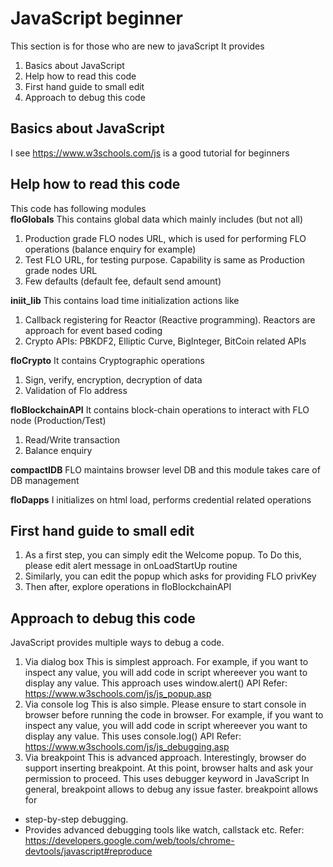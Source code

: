 # JavaScript beginner
 This section is for those who are new to javaScript
 It provides
 1. Basics about JavaScript
 2. Help how to read this code
 3. First hand guide to small edit
 4. Approach to debug this code


 ## Basics about JavaScript
I see https://www.w3schools.com/js is a good tutorial for beginners

 ## Help how to read this code
 This code has following modules  
 **floGlobals** This contains global data which mainly includes (but not all)
 1. Production grade FLO nodes URL, which is used for performing FLO operations (balance enquiry for example)
 2. Test FLO URL, for testing purpose. Capability is same as Production grade nodes URL
 3. Few defaults (default fee, default send amount) 

 **iniit_lib** This contains load time initialization actions like
 1.  Callback registering for Reactor (Reactive programming). Reactors are approach for event based coding
 2.  Crypto APIs: PBKDF2, Elliptic Curve, BigInteger, BitCoin related APIs

 **floCrypto** It contains Cryptographic operations
 1. Sign, verify, encryption, decryption of data
 2. Validation of Flo address  

 **floBlockchainAPI** It contains block-chain operations to interact with FLO node (Production/Test)
 1. Read/Write transaction
 2. Balance enquiry  

 **compactIDB** FLO maintains browser level DB and this module takes care of DB management

 **floDapps** I initializes on html load, performs credential related operations


 ## First hand guide to small edit
 1. As a first step, you can simply edit the Welcome popup. To Do this,  please edit alert message in onLoadStartUp routine
 2. Similarly, you can edit the popup which asks for providing FLO privKey
 3. Then after, explore operations in floBlockchainAPI


 ## Approach to debug this code
 JavaScript provides multiple ways to debug a code. 
 1. Via dialog box
 This is simplest approach. For example, if you want to inspect any value, you will add code in script whereever you want to display any value.
 This approach uses window.alert() API
 Refer: https://www.w3schools.com/js/js_popup.asp
 2. Via console log
 This is also simple. Please ensure to start console in browser before running the code in browser. For example, if you want to inspect any value, you will add code in script whereever you want to display any value.
 This uses console.log() API
 Refer: https://www.w3schools.com/js/js_debugging.asp
 3. Via breakpoint
 This is advanced approach. Interestingly, browser do support inserting breakpoint. At this point, browser halts and ask your permission to proceed. 
 This uses debugger keyword in JavaScript
 In general, breakpoint allows to debug any issue faster. breakpoint allows for 
 - step-by-step debugging.
 - Provides advanced debugging tools like watch, callstack etc.
 Refer: https://developers.google.com/web/tools/chrome-devtools/javascript#reproduce
 

